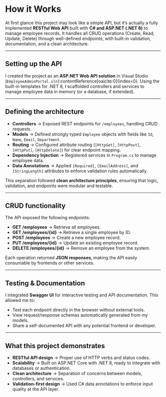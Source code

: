 # How it Works

At first glance this project may look like a simple API, but it’s actually a fully implemented **RESTful Web API** built with **C# and ASP.NET (.NET 8)** to manage employee records. It handles all CRUD operations (Create, Read, Update, Delete) through well-defined endpoints, with built-in validation, documentation, and a clean architecture.

---

## Setting up the API

I created the project as an **ASP.NET Web API solution** in Visual Studio (`EmployeeAdminPortal.sln`):contentReference[oaicite:0]{index=0}. Using the built-in templates for .NET 8, I scaffolded controllers and services to manage employee data in memory (or a database, if extended).

---

## Defining the architecture

- **Controllers** → Exposed REST endpoints for `/employees`, handling CRUD requests.  
- **Models** → Defined strongly typed `Employee` objects with fields like `Id`, `Name`, `Email`, `Department`.  
- **Routing** → Configured attribute routing (`[HttpGet]`, `[HttpPost]`, `[HttpPut]`, `[HttpDelete]`) for clear endpoint mapping.  
- **Dependency Injection** → Registered services in `Program.cs` to manage employee data.  
- **Data Annotations** → Applied `[Required]`, `[EmailAddress]`, and `[StringLength]` attributes to enforce validation rules automatically.  

This separation followed **clean architecture principles**, ensuring that logic, validation, and endpoints were modular and testable.

---

## CRUD functionality

The API exposed the following endpoints:

- **GET /employees** → Retrieve all employees.  
- **GET /employees/{id}** → Retrieve a single employee by ID.  
- **POST /employees** → Create a new employee record.  
- **PUT /employees/{id}** → Update an existing employee record.  
- **DELETE /employees/{id}** → Remove an employee from the system.  

Each operation returned **JSON responses**, making the API easily consumable by frontends or other services.

---

## Testing & Documentation

I integrated **Swagger UI** for interactive testing and API documentation. This allowed me to:  

- Test each endpoint directly in the browser without external tools.  
- View request/response schemas automatically generated from my models.  
- Share a self-documented API with any potential frontend or developer.  

---

## What this project demonstrates

- **RESTful API design** → Proper use of HTTP verbs and status codes.  
- **Scalability** → Built on ASP.NET Core with .NET 8, ready to integrate with databases or authentication.  
- **Clean architecture** → Separation of concerns between models, controllers, and services.  
- **Validation-first design** → Used C# data annotations to enforce input quality at the API layer.  
